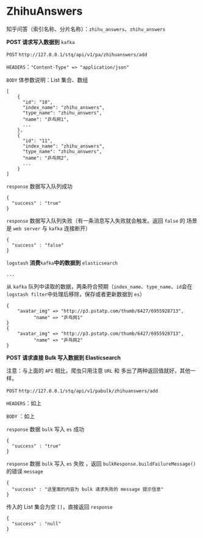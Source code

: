 # ZhihuAnswers

知乎问答（索引名称、分片名称）：`zhihu_answers`、`zhihu_answers`

**POST 请求写入数据到** `kafka`

`POST` `http://127.0.0.1/stq/api/v1/pa/zhihuanswers/add`

`HEADERS`：`"Content-Type" => "application/json"`

`BODY` 体参数说明：List 集合、数组

```text
[
    {
      "id": "10",
      "index_name": "zhihu_answers",
      "type_name": "zhihu_answers",
      "name": "乒乓网1",
      ...
    },
    {
      "id": "11",
      "index_name": "zhihu_answers",
      "type_name": "zhihu_answers",
      "name": "乒乓网2",
      ...
    }
]
```

`response` 数据写入队列成功

```text
{
  "success" : "true"
}
```

`response` 数据写入队列失败（有一条消息写入失败就会触发。返回 `false` 的 场景是 `web server` 与 `kafka` 连接断开）

```text
{
  "success" : "false"
}
```

`logstash` **消费**`kafka`**中的数据到** `elasticsearch`

```text
...
```

从 `kafka` 队列中读取的数据，两条符合预期（`index_name`、`type_name`、`id`会在`logstash filter`中处理后移除，保存或者更新数据到 `es`）

```text
{
    "avatar_img" => "http://p3.pstatp.com/thumb/6427/6955928713",
          "name" => "乒乓网1"
}
{
    "avatar_img" => "http://p3.pstatp.com/thumb/6427/6955928713",
          "name" => "乒乓网2"
}
```

**POST 请求直接 Bulk 写入数据到 Elasticsearch**

注意：与上面的 `API` 相比，爬虫只用注意 `URL` 和 多出了两种返回值就好，其他一样。

`POST` `http://127.0.0.1/stq/api/v1/pabulk/zhihuanswers/add`

`HEADERS`：如上

`BODY` ：如上

`response` 数据 `bulk` 写入 `es` 成功

```text
{
  "success" : "true"
}
```

`response` 数据 `bulk` 写入 `es` 失败 ，返回 `bulkResponse.buildFailureMessage()` 的错误 `message`

```text
{
  "success" : "这里面的内容为 bulk 请求失败的 message 提示信息"
}
```

传入的 List 集合为空 `[]`，直接返回 `response`

```text
{
  "success" : "null"
}
```

